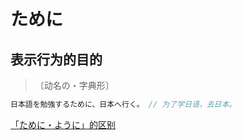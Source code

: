 # ために

## 表示行为的目的

> 〔动名の・字典形〕

```js
日本語を勉強するために、日本へ行く。 // 为了学日语，去日本。
```

[「ために・ように」的区别](./diff#ためにように)

